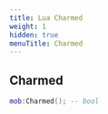 ```yaml
---
title: Lua Charmed
weight: 1
hidden: true
menuTitle: Charmed
---
```

## Charmed
```lua
mob:Charmed(); -- bool
```